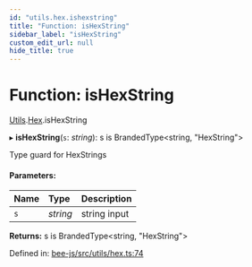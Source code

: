 ```yaml
---
id: "utils.hex.ishexstring"
title: "Function: isHexString"
sidebar_label: "isHexString"
custom_edit_url: null
hide_title: true
---
```


# Function: isHexString

[Utils](../modules/utils.md).[Hex](../modules/utils.hex.md).isHexString

▸ **isHexString**(`s`: *string*): s is BrandedType<string, "HexString"\>

Type guard for HexStrings

#### Parameters:

Name | Type | Description |
:------ | :------ | :------ |
`s` | *string* | string input    |

**Returns:** s is BrandedType<string, "HexString"\>

Defined in: [bee-js/src/utils/hex.ts:74](https://github.com/ethersphere/bee-js/blob/7dfd556/src/utils/hex.ts#L74)
